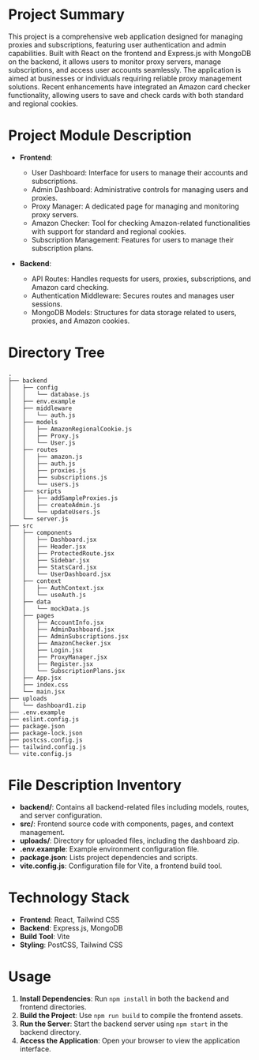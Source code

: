 # Project Summary
This project is a comprehensive web application designed for managing proxies and subscriptions, featuring user authentication and admin capabilities. Built with React on the frontend and Express.js with MongoDB on the backend, it allows users to monitor proxy servers, manage subscriptions, and access user accounts seamlessly. The application is aimed at businesses or individuals requiring reliable proxy management solutions. Recent enhancements have integrated an Amazon card checker functionality, allowing users to save and check cards with both standard and regional cookies.

# Project Module Description
- **Frontend**: 
  - User Dashboard: Interface for users to manage their accounts and subscriptions.
  - Admin Dashboard: Administrative controls for managing users and proxies.
  - Proxy Manager: A dedicated page for managing and monitoring proxy servers.
  - Amazon Checker: Tool for checking Amazon-related functionalities with support for standard and regional cookies.
  - Subscription Management: Features for users to manage their subscription plans.
  
- **Backend**: 
  - API Routes: Handles requests for users, proxies, subscriptions, and Amazon card checking.
  - Authentication Middleware: Secures routes and manages user sessions.
  - MongoDB Models: Structures for data storage related to users, proxies, and Amazon cookies.

# Directory Tree
```
.
├── backend
│   ├── config
│   │   └── database.js
│   ├── env.example
│   ├── middleware
│   │   └── auth.js
│   ├── models
│   │   ├── AmazonRegionalCookie.js
│   │   ├── Proxy.js
│   │   └── User.js
│   ├── routes
│   │   ├── amazon.js
│   │   ├── auth.js
│   │   ├── proxies.js
│   │   ├── subscriptions.js
│   │   └── users.js
│   ├── scripts
│   │   ├── addSampleProxies.js
│   │   ├── createAdmin.js
│   │   └── updateUsers.js
│   └── server.js
├── src
│   ├── components
│   │   ├── Dashboard.jsx
│   │   ├── Header.jsx
│   │   ├── ProtectedRoute.jsx
│   │   ├── Sidebar.jsx
│   │   ├── StatsCard.jsx
│   │   └── UserDashboard.jsx
│   ├── context
│   │   ├── AuthContext.jsx
│   │   └── useAuth.js
│   ├── data
│   │   └── mockData.js
│   ├── pages
│   │   ├── AccountInfo.jsx
│   │   ├── AdminDashboard.jsx
│   │   ├── AdminSubscriptions.jsx
│   │   ├── AmazonChecker.jsx
│   │   ├── Login.jsx
│   │   ├── ProxyManager.jsx
│   │   ├── Register.jsx
│   │   └── SubscriptionPlans.jsx
│   ├── App.jsx
│   ├── index.css
│   └── main.jsx
├── uploads
│   └── dashboard1.zip
├── .env.example
├── eslint.config.js
├── package.json
├── package-lock.json
├── postcss.config.js
├── tailwind.config.js
└── vite.config.js
```

# File Description Inventory
- **backend/**: Contains all backend-related files including models, routes, and server configuration.
- **src/**: Frontend source code with components, pages, and context management.
- **uploads/**: Directory for uploaded files, including the dashboard zip.
- **.env.example**: Example environment configuration file.
- **package.json**: Lists project dependencies and scripts.
- **vite.config.js**: Configuration file for Vite, a frontend build tool.

# Technology Stack
- **Frontend**: React, Tailwind CSS
- **Backend**: Express.js, MongoDB
- **Build Tool**: Vite
- **Styling**: PostCSS, Tailwind CSS

# Usage
1. **Install Dependencies**: Run `npm install` in both the backend and frontend directories.
2. **Build the Project**: Use `npm run build` to compile the frontend assets.
3. **Run the Server**: Start the backend server using `npm start` in the backend directory.
4. **Access the Application**: Open your browser to view the application interface.
